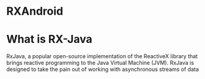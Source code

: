 # RXAndroid

# What is RX-Java
RxJava, a popular open-source implementation of the ReactiveX library that brings reactive programming to the Java Virtual Machine (JVM). RxJava is designed to take the pain out of working with asynchronous streams of data
